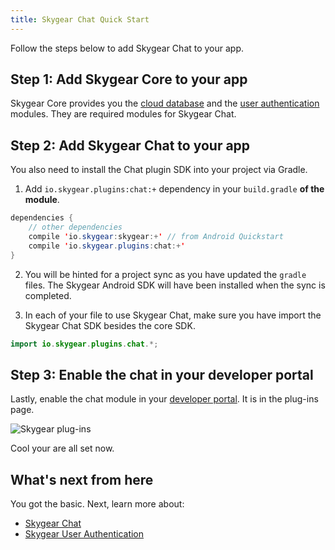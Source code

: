 ```yaml
---
title: Skygear Chat Quick Start
---
```


Follow the steps below to add Skygear Chat to your app.

## Step 1: Add Skygear Core to your app

Skygear Core provides you the [cloud database](https://docs.skygear.io/guides/cloud-db/basics/android/) and the [user authentication](https://docs.skygear.io/guides/auth/basics/android/) modules. They are required modules for Skygear Chat.

## Step 2: Add Skygear Chat to your app

You also need to install the Chat plugin SDK into your project via Gradle.

1. Add `io.skygear.plugins:chat:+` dependency in your `build.gradle` **of the module**.

```Java
dependencies {
    // other dependencies
    compile 'io.skygear:skygear:+' // from Android Quickstart
    compile 'io.skygear.plugins:chat:+'
}
```

2. You will be hinted for a project sync as you have updated the `gradle` files. The Skygear Android SDK will have been installed when the sync is completed.

3. In each of your file to use Skygear Chat, make sure you have import the Skygear Chat SDK besides the core SDK.

```Java
import io.skygear.plugins.chat.*;
```

## Step 3: Enable the chat in your developer portal

Lastly, enable the chat module in your [developer portal](https://portal.skygear.io/apps). It is in the plug-ins page.

![Skygear plug-ins](/assets/common/enable-chat-plugin-on-portal.png)

Cool your are all set now.

## What's next from here

You got the basic. Next, learn more about:
* [Skygear Chat](https://docs.skygear.io/guides/chat/basics/android/)
* [Skygear User Authentication](https://docs.skygear.io/guides/auth/basics/android/)
